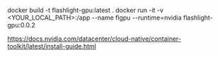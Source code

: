 docker build -t flashlight-gpu:latest .
docker run -it -v <YOUR_LOCAL_PATH>:/app --name flgpu --runtime=nvidia flashlight-gpu:0.0.2

https://docs.nvidia.com/datacenter/cloud-native/container-toolkit/latest/install-guide.html